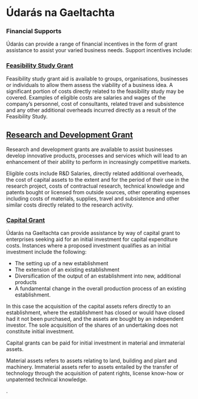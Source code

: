 # Údarás na Gaeltachta

### Financial Supports

Údarás can provide a range of financial incentives in the form of grant assistance to assist your varied business needs. Support incentives include:

### [Feasibility Study Grant](http://www.udaras.ie/en/forbairt-fiontraiochta/cunamh-airgid/deontas-staidear-feidearthachta)

Feasibility study grant aid is available to groups, organisations, businesses or individuals to allow them assess the viability of a business idea. A significant portion of costs directly related to the feasibility study may be covered. Examples of eligible costs are salaries and wages of the company’s personnel, cost of consultants, related travel and subsistence and any other additional overheads incurred directly as a result of the Feasibility Study.



## [Research and Development Grant](http://www.udaras.ie/en/forbairt-fiontraiochta/cunamh-airgid/deontas-taighde-agus-forbartha)

Research and development grants are available to assist businesses develop innovative products, processes and services which will lead to an enhancement of their ability to perform in increasingly competitive markets.

Eligible costs include R&D Salaries, directly related additional overheads, the cost of capital assets to the extent and for the period of their use in the research project, costs of contractual research, technical knowledge and patents bought or licensed from outside sources, other operating expenses including costs of materials, supplies, travel and subsistence and other similar costs directly related to the research activity.

###   [Capital Grant](http://www.udaras.ie/en/forbairt-fiontraiochta/cunamh-airgid/deontas-caipitil)

Údarás na Gaeltachta can provide assistance by way of capital grant to enterprises seeking aid for an initial investment for capital expenditure costs. Instances where a proposed investment qualifies as an initial investment include the following:


* The setting up of a new establishment
* The extension of an existing establishment
* Diversification of the output of an establishment into new, additional products
* A fundamental change in the overall production process of an existing establishment.


In this case the acquisition of the capital assets refers directly to an establishment, where the establishment has closed or would have closed had it not been purchased, and the assets are bought by an independent investor. The sole acquisition of the shares of an undertaking does not constitute initial investment.



Capital grants can be paid for initial investment in material and immaterial assets.

Material assets refers to assets relating to land, building and plant and machinery. Immaterial assets refer to assets entailed by the transfer of technology through the acquisition of patent rights, license know-how or unpatented technical knowledge.

 .









